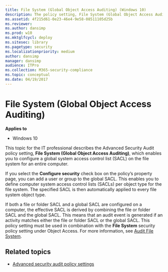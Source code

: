 ```yaml
---
title: File System (Global Object Access Auditing) (Windows 10)
description: The policy setting, File System (Global Object Access Auditing), enables you to configure a global system access control list (SACL) for an entire computer.
ms.assetid: 4f215d61-0e23-46e4-9e58-08511105d25b
ms.reviewer: 
ms.author: dansimp
ms.prod: w10
ms.mktglfcycl: deploy
ms.sitesec: library
ms.pagetype: security
ms.localizationpriority: medium
author: dansimp
manager: dansimp
audience: ITPro
ms.collection: M365-security-compliance
ms.topic: conceptual
ms.date: 04/19/2017
---
```


# File System (Global Object Access Auditing)

**Applies to**
-   Windows 10

This topic for the IT professional describes the Advanced Security Audit policy setting, **File System (Global Object Access Auditing)**, which enables you to configure a global system access control list (SACL) on the file system for an entire computer.

If you select the **Configure security** check box on the policy’s property page, you can add a user or group to the global SACL. This enables you to define computer system access control lists (SACLs) per object type for the file system. The specified SACL is then automatically applied to every file system object type.

If both a file or folder SACL and a global SACL are configured on a computer, the effective SACL is derived by combining the file or folder SACL and the global SACL. This means that an audit event is generated if an activity matches either the file or folder SACL or the global SACL.
This policy setting must be used in combination with the **File System** security policy setting under Object Access. For more information, see [Audit File System](audit-file-system.md).

## Related topics

- [Advanced security audit policy settings](advanced-security-audit-policy-settings.md)
